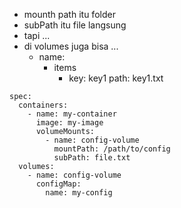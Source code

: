 - mounth path itu folder  
- subPath itu file langsung
- tapi ...
- di volumes juga bisa ...
    - name:
        - items
            - key: key1
              path: key1.txt

```
spec:
  containers:
    - name: my-container
      image: my-image
      volumeMounts:
        - name: config-volume
          mountPath: /path/to/config
          subPath: file.txt
  volumes:
    - name: config-volume
      configMap:
        name: my-config
```